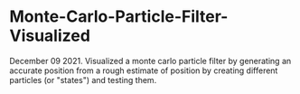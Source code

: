 # Monte-Carlo-Particle-Filter-Visualized
December 09 2021. Visualized a monte carlo particle filter by generating an accurate position from a rough estimate of position by creating different particles (or "states") and testing them.
